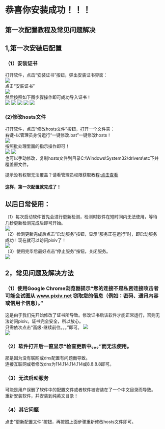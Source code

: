 # 恭喜你安装成功！！！
## 第一次配置教程及常见问题解决
## 1,第一次安装后配置
### （1）安装证书
打开软件，点击“安装证书”按钮，弹出安装证书界面：<br>
![](https://i.imgur.com/Ph4GUsk.png)<br>
点击“安装证书”<br>
![](https://i.imgur.com/soK42Pz.png)<br>
然后按照如下图步骤操作即可成功导入证书！<br>
![](https://i.imgur.com/8vI6MLH.png)
![](https://i.imgur.com/7NXtgyR.png)
![](https://i.imgur.com/rFjB9QY.png)
![](https://i.imgur.com/h1L43hi.png)
![](https://i.imgur.com/u0z8Cgq.png)<br>
### (2)修改hosts文件
打开软件，点击“修改hosts文件”按钮，打开一个文件夹：<br>
右键-以管理员身份运行“一键修改.bat”一键修改hosts！<br>
![](https://i.imgur.com/XEfzM5j.png)<br>
按照批处理里面的指示操作即可！<br>
![](https://i.imgur.com/DmATfZC.png)
![](https://i.imgur.com/tFRV610.png)<br>
也可以手动修改，复制hosts文件到目录C:\Windows\System32\drivers\etc下并覆盖原文件。<br>

提示没有权限无法覆盖？请看管理员权限获取教程:[点击查看](https://blog.csdn.net/yanhanhui1/article/details/82746357)<br>
#### 这样，第一次配置就完成了！

## 以后日常使用：
（1）每次启动软件首先会进行更新检测，检测时软件在短时间内无法使用，等待几秒更新检测完成后即可开始。<br>
![](https://i.imgur.com/i1K6tQU.png)<br>
（2）检测更新完成后点击“启动服务”按钮，显示“服务正在运行”时，即启动服务成功！现在就可以访问pixiv了！<br>
![](https://i.imgur.com/hzPUYYF.png)<br>
（3）使用完毕后最好点击“停止服务”按钮，关闭服务。<br>
![](https://i.imgur.com/rbf9OTm.png)<br>

## 2，常见问题及解决方法
### （1）使用Google Chrome浏览器提示“您的连接不是私密连接攻击者可能会试图从 www.pixiv.net 窃取您的信息（例如：密码、通讯内容或信用卡信息）。”
这是由于我们先开始修改了证书所导致。修改证书后该软件才能正常运行，否则无法访问pixiv。证书完全安全，所以放心。<br>
只需依次点击“高级-继续前往。。。”即可。
![](https://i.imgur.com/8FSx2An.png)<br>
![](https://i.imgur.com/W0mjn6P.png)
### （2）软件打开后一直显示“检查更新中。。。”而无法使用。
那是因为没有联网或dns配置有问题而导致。<br>
连接互联网或者修改dns为114.114.114.114或8.8.8.8即可。
### （3）无法启动服务
可能是用户误删了软件中的配置文件或者软件被安装在了一个中文目录而导致。<br>
重新安装软件，并安装到纯英文目录！
### （4）其它问题
点击“更新配置文件”按钮，再按照上面步骤重新修改hosts文件即可。